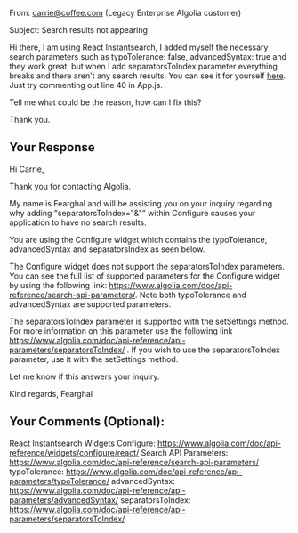 From: carrie@coffee.com (Legacy Enterprise Algolia customer)

Subject: Search results not appearing

Hi there,
I am using React Instantsearch, I added myself the necessary search parameters such as typoTolerance: false, advancedSyntax: true and they work great, but when I add separatorsToIndex parameter everything breaks and there aren't any search results. You can see it for yourself [here](https://codesandbox.io/s/small-hooks-w88pr?file=/src/App.js). Just try commenting out line 40 in App.js.

Tell me what could be the reason, how can I fix this?

Thank you.

## Your Response

Hi Carrie,

Thank you for contacting Algolia.

My name is Fearghal and will be assisting you on your inquiry regarding why adding "separatorsToIndex="&"” within Configure causes your application to have no search results.

You are using the Configure widget which contains the typoTolerance, advancedSyntax and separatorsIndex as seen below.

<Configure
            typoTolerance="false"
            advancedSyntax="true"
            separatorsToIndex="&"
/>

The Configure widget does not support the separatorsToIndex parameters. You can see the full list of supported parameters for the Configure widget by using the following link: https://www.algolia.com/doc/api-reference/search-api-parameters/. Note both typoTolerance and advancedSyntax are supported parameters.

The separatorsToIndex parameter is supported with the setSettings method. For more information on this parameter use the following link https://www.algolia.com/doc/api-reference/api-parameters/separatorsToIndex/ . If you wish to use the separatorsToIndex parameter, use it with the setSettings method.

Let me know if this answers your inquiry.

Kind regards,
Fearghal

## Your Comments (Optional):

React Instantsearch Widgets Configure: https://www.algolia.com/doc/api-reference/widgets/configure/react/
Search API Parameters: https://www.algolia.com/doc/api-reference/search-api-parameters/
typoTolerance: https://www.algolia.com/doc/api-reference/api-parameters/typoTolerance/
advancedSyntax: https://www.algolia.com/doc/api-reference/api-parameters/advancedSyntax/
separatorsToIndex: https://www.algolia.com/doc/api-reference/api-parameters/separatorsToIndex/
